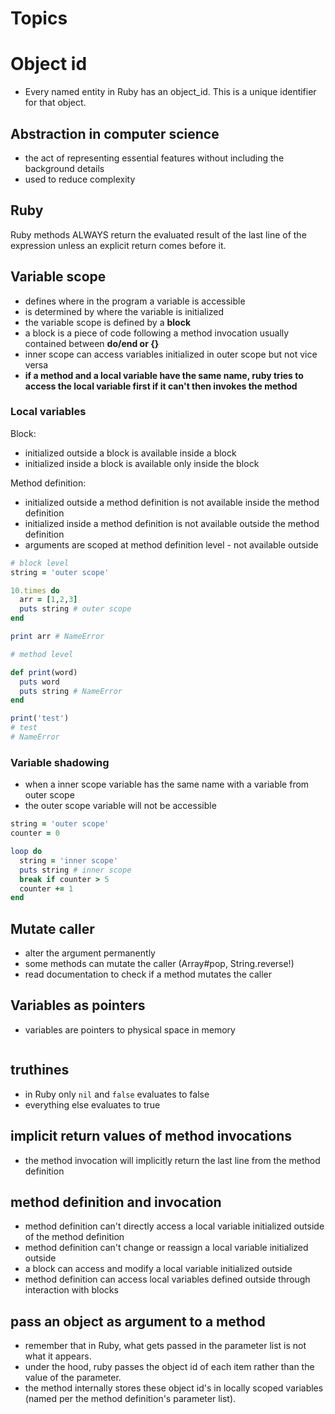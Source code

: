 # Topics

# Object id

- Every named entity in Ruby has an object_id. This is a unique identifier for that object.

## Abstraction in computer science

- the act of representing essential features without including the background details
- used to reduce complexity

## Ruby

Ruby methods ALWAYS return the evaluated result of the last line of the expression unless an explicit return comes before it.

## Variable scope

- defines where in the program a variable is accessible
- is determined by where the variable is initialized
- the variable scope is defined by a **block**
- a block is a piece of code following a method invocation usually
  contained between **do/end or {}**
- inner scope can access variables initialized in outer scope but not vice versa
- **if a method and a local variable have the same name, ruby tries to access the local variable first if it can't then invokes the method**

### Local variables

Block:

- initialized outside a block is available inside a block
- initialized inside a block is available only inside the block

Method definition:

- initialized outside a method definition is not available inside the method definition
- initialized inside a method definition is not available outside the method definition
- arguments are scoped at method definition level - not available outside

```ruby
# block level
string = 'outer scope'

10.times do
  arr = [1,2,3]
  puts string # outer scope
end

print arr # NameError

# method level

def print(word)
  puts word
  puts string # NameError
end

print('test')
# test
# NameError
```

### Variable shadowing

- when a inner scope variable has the same name with a variable from outer scope
- the outer scope variable will not be accessible

```ruby
string = 'outer scope'
counter = 0

loop do
  string = 'inner scope'
  puts string # inner scope
  break if counter > 5
  counter += 1
end
```

## Mutate caller

- alter the argument permanently
- some methods can mutate the caller (Array#pop, String.reverse!)
- read documentation to check if a method mutates the caller

## Variables as pointers

- variables are pointers to physical space in memory

```ruby

```

## truthines

- in Ruby only `nil` and `false` evaluates to false
- everything else evaluates to true

## implicit return values of method invocations

- the method invocation will implicitly return the last line from the method definition

## method definition and invocation

- method definition can't directly access a local variable initialized outside of the method definition
- method definition can't change or reassign a local variable initialized outside
- a block can access and modify a local variable initialized outside
- method definition can access local variables defined outside through interaction with blocks

## pass an object as argument to a method

- remember that in Ruby, what gets passed in the parameter list is not what it appears.
- under the hood, ruby passes the object id of each item rather than the value of the parameter.
- the method internally stores these object id's in locally scoped variables (named per the method definition's parameter list).
